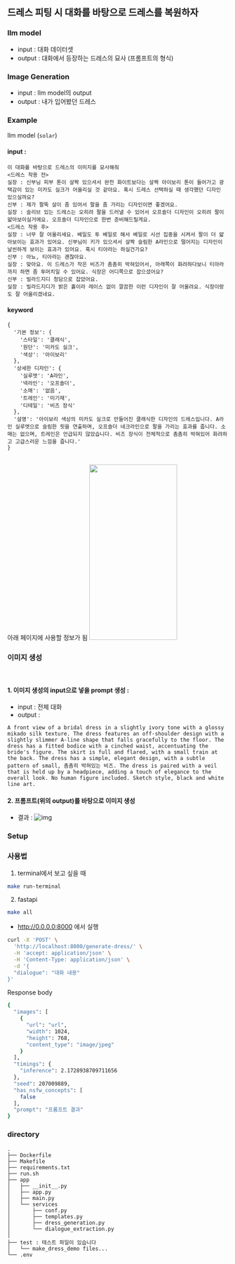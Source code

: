 ## 드레스 피팅 시 대화를 바탕으로 드레스를 복원하자

### llm model
- input : 대화 데이터셋
- output : 대화에서 등장하는 드레스의 묘사 (프롬프트의 형식)

### Image Generation
- input : llm model의 output
- output : 내가 입어봤던 드레스

### Example
llm model (`solar`)

#### input :

```text
이 대화를 바탕으로 드레스의 이미지를 묘사해줘
<드레스 착용 전>
실장 : 신부님 피부 톤이 살짝 있으셔서 완전 화이트보다는 살짝 아이보리 톤이 들어가고 광택감이 있는 미카도 실크가 어울리실 것 같아요. 혹시 드레스 선택하실 때 생각했던 디자인 있으실까요?
신부 : 제가 팔뚝 살이 좀 있어서 팔을 좀 가리는 디자인이면 좋겠어요.
실장 : 슬리브 있는 드레스는 오히려 팔을 드러낼 수 있어서 오프숄더 디자인이 오히려 팔이 얇아보이실거에요. 오프숄더 디자인으로 한번 준비해드릴게요.
<드레스 착용 후>
실장 : 너무 잘 어울리세요. 베일도 투 베일로 해서 베일로 시선 집중을 시켜서 팔이 더 얇아보이는 효과가 있어요. 신부님이 키가 있으셔서 살짝 슬림한 A라인으로 떨어지는 디자인이 날씬하게 보이는 효과가 있어요. 혹시 티아라는 하실건가요?
신부 : 아뇨, 티아라는 괜찮아요.
실장 : 맞아요. 이 드레스가 작은 비즈가 촘촘히 박혀있어서, 아래쪽이 화려하다보니 티아라까지 하면 좀 투머치일 수 있어요. 식장은 어디쪽으로 잡으셨어요?
신부 : 빌라드지디 청담으로 잡았어요.
실장 : 빌라드지디가 밝은 홀이라 레이스 없이 깔끔한 이런 디자인이 잘 어울려요. 식장이랑도 잘 어울리겠네요.
```

#### keyword

```text
{
  '기본 정보': {
    '스타일': '클래식',
    '원단': '미카도 실크',
    '색상': '아이보리'
  },
  '상세한 디자인': {
    '실루엣': 'A라인',
    '넥라인': '오프숄더',
    '소매': '없음',
    '트레인': '미기재',
    '디테일': '비즈 장식'
  },
  '설명': '아이보리 색상의 미카도 실크로 만들어진 클래식한 디자인의 드레스입니다. A라인 실루엣으로 슬림한 핏을 연출하며, 오프숄더 네크라인으로 팔을 가리는 효과를 줍니다. 소매는 없으며, 트레인은 언급되지 않았습니다. 비즈 장식이 전체적으로 촘촘히 박혀있어 화려하고 고급스러운 느낌을 줍니다.'
}
```

<br>
아래 페이지에 사용할 정보가 됨
<img src="https://github.com/user-attachments/assets/728a994c-8d26-4c5a-b354-833ad08e8e69" width="200" height="400">


### 이미지 생성
</br>

#### 1. 이미지 생성의 input으로 넣을 prompt 생성 : <br>
- input : 전체 대화<br>
- output :<br>

```text
A front view of a bridal dress in a slightly ivory tone with a glossy mikado silk texture. The dress features an off-shoulder design with a slightly slimmer A-line shape that falls gracefully to the floor. The dress has a fitted bodice with a cinched waist, accentuating the bride's figure. The skirt is full and flared, with a small train at the back. The dress has a simple, elegant design, with a subtle pattern of small, 촘촘히 박혀있는 비즈. The dress is paired with a veil that is held up by a headpiece, adding a touch of elegance to the overall look. No human figure included. Sketch style, black and white line art.
```

#### 2. 프롬프트(위의 output)를 바탕으로 이미지 생성<br>
- 결과 :
![img](https://fal.media/files/lion/VxlsjwZ0g1iw8Q-YKFN-C.png)


### Setup

### 사용법
1. terminal에서 보고 싶을 때
```bash
make run-terminal
```

2. fastapi
```bash
make all
```
- http://0.0.0.0:8000 에서 실행

```bash
curl -X 'POST' \
  'http://localhost:8000/generate-dress/' \
  -H 'accept: application/json' \
  -H 'Content-Type: application/json' \
  -d '{
  "dialogue": "대화 내용"
}'
```
Response body
```bash
{
  "images": [
    {
      "url": "url",
      "width": 1024,
      "height": 768,
      "content_type": "image/jpeg"
    }
  ],
  "timings": {
    "inference": 2.1728938709711656
  },
  "seed": 207009889,
  "has_nsfw_concepts": [
    false
  ],
  "prompt": "프롬프트 결과"
}
```


### directory
```
.
├── Dockerfile
├── Makefile
├── requirements.txt
├── run.sh
├── app
│   ├── __init__.py
│   ├── app.py
│   ├── main.py
│   └── services
│       ├── conf.py
│       ├── templates.py
│       ├── dress_generation.py
│       └── dialogue_extraction.py
│ 
├── test : 테스트 파일이 있습니다
│   └── make_dress_demo files...
└── .env

```
